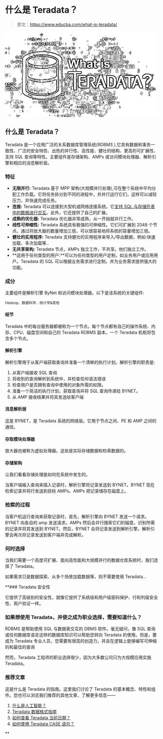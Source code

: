 # 什么是 Teradata？

> 原文：<https://www.educba.com/what-is-teradata/>

![What is TeraData](img/a167b96700ac1b1c8d391a7c41b1e33a.png)



## 什么是 Teradata？

Teradata 是一个应用广泛的关系数据库管理系统(RDBMS ),它具有数据和事务一致性、广泛的安全特性、出色的并行性、高性能、健壮的结构、更高的可扩展性、支持 SQL 查询等特性。主要组件是存储架构、AMPs 或访问模块处理器、解析引擎和相应的消息解析层。

### 特征

*   **无限并行:** Teradata 基于 MPP 架构(大规模并行处理),可在整个系统中平均分配工作负载。它将任务拆分到不同的进程中，并并行运行它们，这样可以减轻压力，并快速完成任务。
*   **连接:** Teradata 可以连接到大型机或网络连接系统。它[支持 SQL 与存储在表中的数据进行交互](https://www.educba.com/what-is-sql/)。此外，它还提供了自己的扩展。
*   **成熟的优化器:** Teradata 优化器非常成熟，从一开始就并行工作。
*   **线性可伸缩性:** Teradata 系统具有极强的可伸缩性。它们可扩展到 2048 个节点。通过将放大器的数量增加三倍，可以很容易地将系统的容量增加三倍。
*   **健壮的实用程序:** Teradata 支持健壮的实用程序来导入/导出数据，例如:快速加载、多次加载等..
*   **无共享架构:** Teradata 节点，AMPs 独立工作，不共享。他们独立工作。
*   **适用于任何类型的用户:**可以为任何类型的用户定制，如业务用户或应用用户。Teradata 的 SQL 可以根据业务需求进行定制，并为业务需求提供强大的功能。

### 成分

主要组件是解析引擎 ByNet 和访问模块处理器。以下是该系统的关键组件:

<small>Hadoop、数据科学、统计学&其他</small>

#### 结节

Teradata 中的每台服务器都被称为一个节点。每个节点都有自己的操作系统、内存、CPU、磁盘空间和自己的 Teradata RDBMS 副本。一个 Teradata 机柜将包含多个节点。

#### 解析引擎

解析引擎用于从客户端获取查询并准备一个清晰的执行计划。解析引擎的职责是:

1.  从客户端接收 SQL 查询
2.  将收到的查询解析到系统中，并检查任何语法错误
3.  检查用户是否拥有查询中使用的对象所需的权限。
4.  准备一个简洁的执行计划，获取查询并将 SQL 查询传递给 BYNET。
5.  从 AMP 接收结果并将其发送给客户端

#### 消息解析层

这是 BYNET，是 Teradata 系统的网络层。它用于节点之间、PE 和 AMP 之间的通信。

#### 存取模块处理器

放大器也被称为虚拟处理器。这些是实际存储数据和检索数据的。

#### 存储架构

让我们看看存储处理是如何在系统中发生的。

当客户端输入查询来插入记录时，解析引擎将记录发送到 BYNET。BYNET 现在检索记录并将行发送到目标 AMPs。AMPs 把记录储存在磁盘上。

### 检索的过程

当客户机运行查询来获取记录时，首先，解析引擎向 BYNET 发送一个请求。BYNET 向各自的 amp 发送请求。AMPs 然后会并行搜索它们的磁盘，识别所需的记录并将其发送到 BYNET。然后，BYNET 会将记录发送到解析引擎，解析引擎会再次将记录发送到客户端并完成解析。

### 何时选择

当我们需要一个高度可扩展、面向高性能和大规模并行的数据仓库系统时，我们选择了 Teradata。

如果需求只是数据探索、从多个场景加载数据等，则不需要使用 Teradata…

 **### Teradata 安全性

它提供了高级别的安全性，就像它提供了系统级和用户级密码保护、行和列级安全性、用户验证一样。

### 如果想使用 Teradata，并使之成为职业选择，需要知道什么？

RDBMS 是帮助使用 SQL 与数据表交互的 DBMS 软件。毫无疑问，像 SQL 查询或任何数据库语言这样的数据库知识可以帮助您转向 Teradata 的使用。但是，要成为 Teradata 专业人员，您需要有很高的创造力，并且在逻辑上能够编写可伸缩的和最佳的查询

然而，Teradata 工程师的职业选择很少，因为大多数公司只为大规模应用实施 Teradata。

### 推荐文章

这是什么是 Teradata 的指南。这里我们讨论了 Teradata 的基本概念、特性和组件。您也可以浏览我们推荐的其他文章，了解更多信息——

1.  [什么是人工智能？](https://www.educba.com/what-is-artificial-intelligence/)
2.  [Teradata 数据格式指南](https://www.educba.com/teradata-date-formats/)
3.  [如何查看 Teradata 当前日期？](https://www.educba.com/teradata-current-date/)
4.  [如何使用 Teradata CASE 语句？](https://www.educba.com/teradata-case-statement/)





**